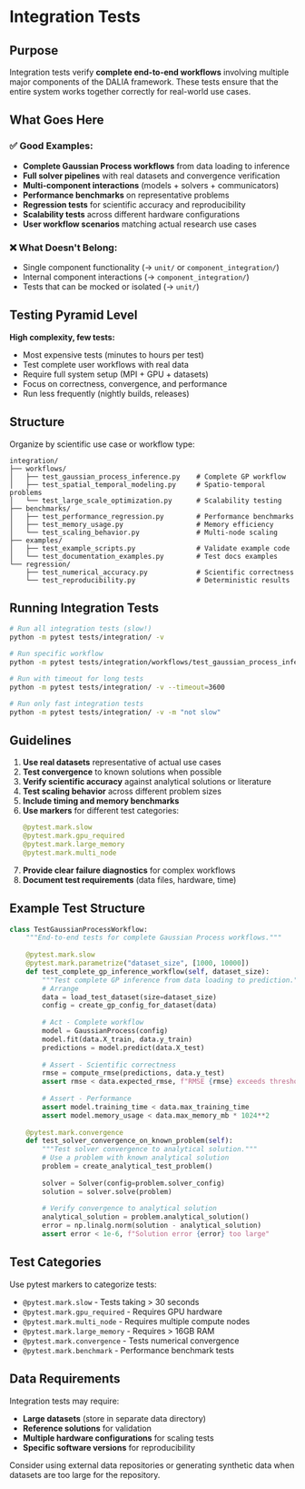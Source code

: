 # Integration Tests

## Purpose

Integration tests verify **complete end-to-end workflows** involving multiple major components of the DALIA framework. These tests ensure that the entire system works together correctly for real-world use cases.

## What Goes Here

### ✅ **Good Examples:**
- **Complete Gaussian Process workflows** from data loading to inference
- **Full solver pipelines** with real datasets and convergence verification
- **Multi-component interactions** (models + solvers + communicators)
- **Performance benchmarks** on representative problems
- **Regression tests** for scientific accuracy and reproducibility
- **Scalability tests** across different hardware configurations
- **User workflow scenarios** matching actual research use cases

### ❌ **What Doesn't Belong:**
- Single component functionality (→ `unit/` or `component_integration/`)
- Internal component interactions (→ `component_integration/`)
- Tests that can be mocked or isolated (→ `unit/`)

## Testing Pyramid Level

**High complexity, few tests:**
- Most expensive tests (minutes to hours per test)
- Test complete user workflows with real data
- Require full system setup (MPI + GPU + datasets)
- Focus on correctness, convergence, and performance
- Run less frequently (nightly builds, releases)

## Structure

Organize by scientific use case or workflow type:

```
integration/
├── workflows/
│   ├── test_gaussian_process_inference.py    # Complete GP workflow
│   ├── test_spatial_temporal_modeling.py     # Spatio-temporal problems
│   └── test_large_scale_optimization.py      # Scalability testing
├── benchmarks/
│   ├── test_performance_regression.py        # Performance benchmarks
│   ├── test_memory_usage.py                  # Memory efficiency
│   └── test_scaling_behavior.py              # Multi-node scaling
├── examples/
│   ├── test_example_scripts.py               # Validate example code
│   └── test_documentation_examples.py        # Test docs examples
└── regression/
    ├── test_numerical_accuracy.py            # Scientific correctness
    └── test_reproducibility.py               # Deterministic results
```

## Running Integration Tests

```bash
# Run all integration tests (slow!)
python -m pytest tests/integration/ -v

# Run specific workflow
python -m pytest tests/integration/workflows/test_gaussian_process_inference.py -v

# Run with timeout for long tests
python -m pytest tests/integration/ -v --timeout=3600

# Run only fast integration tests
python -m pytest tests/integration/ -v -m "not slow"
```

## Guidelines

1. **Use real datasets** representative of actual use cases
2. **Test convergence** to known solutions when possible
3. **Verify scientific accuracy** against analytical solutions or literature
4. **Test scaling behavior** across different problem sizes
5. **Include timing and memory benchmarks**
6. **Use markers** for different test categories:
   ```python
   @pytest.mark.slow
   @pytest.mark.gpu_required
   @pytest.mark.large_memory
   @pytest.mark.multi_node
   ```
7. **Provide clear failure diagnostics** for complex workflows
8. **Document test requirements** (data files, hardware, time)

## Example Test Structure

```python
class TestGaussianProcessWorkflow:
    """End-to-end tests for complete Gaussian Process workflows."""
    
    @pytest.mark.slow
    @pytest.mark.parametrize("dataset_size", [1000, 10000])
    def test_complete_gp_inference_workflow(self, dataset_size):
        """Test complete GP inference from data loading to prediction."""
        # Arrange
        data = load_test_dataset(size=dataset_size)
        config = create_gp_config_for_dataset(data)
        
        # Act - Complete workflow
        model = GaussianProcess(config)
        model.fit(data.X_train, data.y_train)
        predictions = model.predict(data.X_test)
        
        # Assert - Scientific correctness
        rmse = compute_rmse(predictions, data.y_test)
        assert rmse < data.expected_rmse, f"RMSE {rmse} exceeds threshold"
        
        # Assert - Performance
        assert model.training_time < data.max_training_time
        assert model.memory_usage < data.max_memory_mb * 1024**2
    
    @pytest.mark.convergence
    def test_solver_convergence_on_known_problem(self):
        """Test solver convergence to analytical solution."""
        # Use a problem with known analytical solution
        problem = create_analytical_test_problem()
        
        solver = Solver(config=problem.solver_config)
        solution = solver.solve(problem)
        
        # Verify convergence to analytical solution
        analytical_solution = problem.analytical_solution()
        error = np.linalg.norm(solution - analytical_solution)
        assert error < 1e-6, f"Solution error {error} too large"
```

## Test Categories

Use pytest markers to categorize tests:

- `@pytest.mark.slow` - Tests taking > 30 seconds
- `@pytest.mark.gpu_required` - Requires GPU hardware
- `@pytest.mark.multi_node` - Requires multiple compute nodes
- `@pytest.mark.large_memory` - Requires > 16GB RAM
- `@pytest.mark.convergence` - Tests numerical convergence
- `@pytest.mark.benchmark` - Performance benchmark tests

## Data Requirements

Integration tests may require:
- **Large datasets** (store in separate data directory)
- **Reference solutions** for validation
- **Multiple hardware configurations** for scaling tests
- **Specific software versions** for reproducibility

Consider using external data repositories or generating synthetic data when datasets are too large for the repository.
